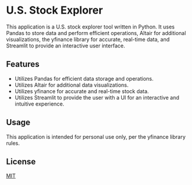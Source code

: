 # U.S. Stock Explorer

This application is a U.S. stock explorer tool written in Python. It uses Pandas to store data and perform efficient operations, Altair for additional visualizations, the yfinance library for accurate, real-time data, and Streamlit to provide an interactive user interface.

## Features

- Utilizes Pandas for efficient data storage and operations.
- Utilizes Altair for additional data visualizations.
- Utilizes yfinance for accurate and real-time stock data.
- Utilizes Streamlit to provide the user with a UI for an interactive and intuitive experience.

## Usage

This application is intended for personal use only, per the yfinance library rules.

## License

[MIT](LICENSE)
